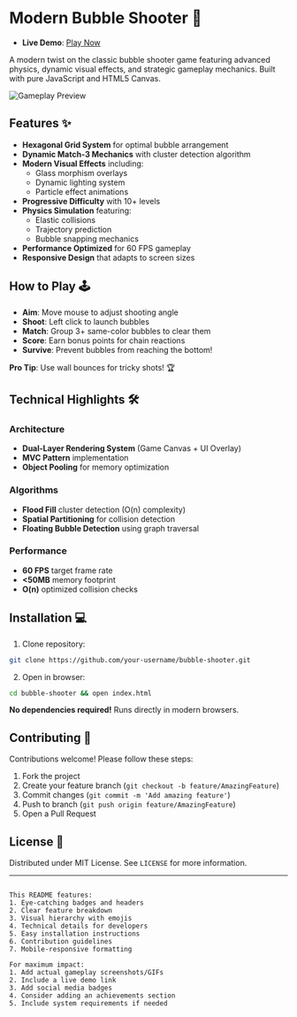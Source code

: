 

# Modern Bubble Shooter 🎯

- **Live Demo**: [Play Now](https://modern-bubble-shooter-game.vercel.app/)

A modern twist on the classic bubble shooter game featuring advanced physics, dynamic visual effects, and strategic gameplay mechanics. Built with pure JavaScript and HTML5 Canvas.

![Gameplay Preview](https://github.com/user-attachments/assets/d8342344-99df-4519-88a0-6d8edc6e0eab)


## Features ✨

- **Hexagonal Grid System** for optimal bubble arrangement
- **Dynamic Match-3 Mechanics** with cluster detection algorithm
- **Modern Visual Effects** including:
  - Glass morphism overlays
  - Dynamic lighting system
  - Particle effect animations
- **Progressive Difficulty** with 10+ levels
- **Physics Simulation** featuring:
  - Elastic collisions
  - Trajectory prediction
  - Bubble snapping mechanics
- **Performance Optimized** for 60 FPS gameplay
- **Responsive Design** that adapts to screen sizes

## How to Play 🕹️

- **Aim**: Move mouse to adjust shooting angle
- **Shoot**: Left click to launch bubbles
- **Match**: Group 3+ same-color bubbles to clear them
- **Score**: Earn bonus points for chain reactions
- **Survive**: Prevent bubbles from reaching the bottom!

**Pro Tip**: Use wall bounces for tricky shots! 🏆

## Technical Highlights 🛠️

### Architecture
- **Dual-Layer Rendering System** (Game Canvas + UI Overlay)
- **MVC Pattern** implementation
- **Object Pooling** for memory optimization

### Algorithms
- **Flood Fill** cluster detection (O(n) complexity)
- **Spatial Partitioning** for collision detection
- **Floating Bubble Detection** using graph traversal

### Performance
- **60 FPS** target frame rate
- **<50MB** memory footprint
- **O(n)** optimized collision checks

## Installation 💻

1. Clone repository:
```bash
git clone https://github.com/your-username/bubble-shooter.git
```

2. Open in browser:
```bash
cd bubble-shooter && open index.html
```

**No dependencies required!** Runs directly in modern browsers.

## Contributing 🤝

Contributions welcome! Please follow these steps:
1. Fork the project
2. Create your feature branch (`git checkout -b feature/AmazingFeature`)
3. Commit changes (`git commit -m 'Add amazing feature'`)
4. Push to branch (`git push origin feature/AmazingFeature`)
5. Open a Pull Request

## License 📄

Distributed under MIT License. See `LICENSE` for more information.

---
```

This README features:
1. Eye-catching badges and headers
2. Clear feature breakdown
3. Visual hierarchy with emojis
4. Technical details for developers
5. Easy installation instructions
6. Contribution guidelines
7. Mobile-responsive formatting

For maximum impact:
1. Add actual gameplay screenshots/GIFs
2. Include a live demo link
3. Add social media badges
4. Consider adding an achievements section
5. Include system requirements if needed
